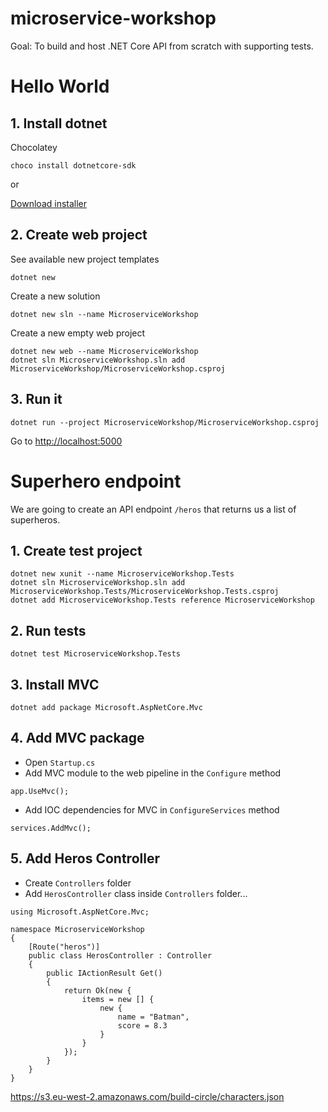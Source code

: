 # microservice-workshop

Goal: To build and host .NET Core API from scratch with supporting tests.

# Hello World


## 1. Install dotnet
Chocolatey
```
choco install dotnetcore-sdk
```

or

[Download installer](https://www.microsoft.com/net/download)


## 2. Create web project
See available new project templates
```
dotnet new
```

Create a new solution
```
dotnet new sln --name MicroserviceWorkshop
```

Create a new empty web project
```
dotnet new web --name MicroserviceWorkshop
dotnet sln MicroserviceWorkshop.sln add MicroserviceWorkshop/MicroserviceWorkshop.csproj
```


## 3. Run it
```
dotnet run --project MicroserviceWorkshop/MicroserviceWorkshop.csproj
```
Go to [http://localhost:5000](http://localhost:5000)



# Superhero endpoint
We are going to create an API endpoint `/heros` that returns us a list of superheros.


## 1. Create test project
```
dotnet new xunit --name MicroserviceWorkshop.Tests
dotnet sln MicroserviceWorkshop.sln add MicroserviceWorkshop.Tests/MicroserviceWorkshop.Tests.csproj
dotnet add MicroserviceWorkshop.Tests reference MicroserviceWorkshop
```

## 2. Run tests
```
dotnet test MicroserviceWorkshop.Tests
```


## 3. Install MVC
```
dotnet add package Microsoft.AspNetCore.Mvc
```


## 4. Add MVC package
- Open `Startup.cs`
- Add MVC module to the web pipeline in the `Configure` method
```
app.UseMvc();
```
- Add IOC dependencies for MVC in `ConfigureServices` method
```
services.AddMvc();
```


## 5. Add Heros Controller
- Create `Controllers` folder
- Add `HerosController` class inside `Controllers` folder...
```
using Microsoft.AspNetCore.Mvc;

namespace MicroserviceWorkshop
{
    [Route("heros")]
    public class HerosController : Controller
    {
        public IActionResult Get()
        {
            return Ok(new {
                items = new [] {
                    new {
                        name = "Batman",
                        score = 8.3
                    }
                }
            });
        }
    }
}
```


https://s3.eu-west-2.amazonaws.com/build-circle/characters.json